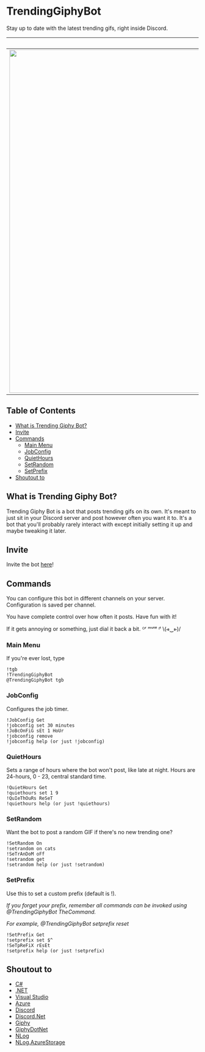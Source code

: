 # TrendingGiphyBot
Stay up to date with the latest trending gifs, right inside Discord.

&nbsp;|&nbsp;
-|-
<img src="https://discordapp.com/assets/fc0b01fe10a0b8c602fb0106d8189d9b.png" width="900px" />|<img src="https://media.giphy.com/media/3o6gbbuLW76jkt8vIc/giphy.gif" width="900px" />

## Table of Contents

- [What is Trending Giphy Bot?](https://github.com/mosentok/TrendingGiphyBot#what-is-trending-giphy-bot)
- [Invite](https://github.com/mosentok/TrendingGiphyBot#invite)
- [Commands](https://github.com/mosentok/TrendingGiphyBot#commands)
  - [Main Menu](https://github.com/mosentok/TrendingGiphyBot#main-menu)
  - [JobConfig](https://github.com/mosentok/TrendingGiphyBot#jobconfig)
  - [QuietHours](https://github.com/mosentok/TrendingGiphyBot#quiethours)
  - [SetRandom](https://github.com/mosentok/TrendingGiphyBot#setrandom)
  - [SetPrefix](https://github.com/mosentok/TrendingGiphyBot#setprefix)
- [Shoutout to](https://github.com/mosentok/TrendingGiphyBot#shoutout-to)

## What is Trending Giphy Bot?

Trending Giphy Bot is a bot that posts trending gifs on its own. It's meant to just sit in your Discord server and post however often you want it to. It's a bot that you'll probably rarely interact with except initially setting it up and maybe tweaking it later.

## Invite

Invite the bot [here](https://discordapp.com/oauth2/authorize?client_id=333392663061463040&scope=bot&permissions=0)!

## Commands

You can configure this bot in different channels on your server. Configuration is saved per channel.

You have complete control over how often it posts. Have fun with it!

If it gets annoying or something, just dial it back a bit. ᴼʳ ᵐᵘᵗᵉ ᶦᵗ \\(⩹‿⩺)/

### Main Menu

If you're ever lost, type

```
!tgb
!TrendingGiphyBot
@TrendingGiphyBot tgb
```

### JobConfig

Configures the job timer.

```
!JobConfig Get
!jobconfig set 30 minutes
!JoBcOnFiG sEt 1 HoUr
!jobconfig remove
!jobconfig help (or just !jobconfig)
```

### QuietHours

Sets a range of hours where the bot won't post, like late at night. Hours are 24-hours, 0 - 23, central standard time.

```
!QuietHours Get
!quiethours set 1 9
!QuIeThOuRs ReSeT
!quiethours help (or just !quiethours)
```

### SetRandom

Want the bot to post a random GIF if there's no new trending one?

```
!SetRandom On
!setrandom on cats
!SeTrAnDoM oFf
!setrandom get
!setrandom help (or just !setrandom)
```

### SetPrefix

Use this to set a custom prefix (default is !).

*If you forget your prefix, remember all commands can be invoked using @TrendingGiphyBot TheCommand.*

*For example, @TrendingGiphyBot setprefix reset*

```
!SetPrefix Get
!setprefix set $^
!SeTpReFiX rEsEt
!setprefix help (or just !setprefix)
```

## Shoutout to

- [C#](https://docs.microsoft.com/en-us/dotnet/csharp/csharp)
- [.NET](https://www.microsoft.com/net)
- [Visual Studio](https://www.visualstudio.com/)
- [Azure](https://azure.microsoft.com/en-us/)
- [Discord](https://discordapp.com/)
- [Discord.Net](https://github.com/RogueException/Discord.Net)
- [Giphy](https://giphy.com)
- [GiphyDotNet](https://github.com/drasticactions/GiphyDotNet)
- [NLog](https://github.com/NLog/NLog)
- [NLog.AzureStorage](https://github.com/nickheppleston/NLog.AzureStorage)
